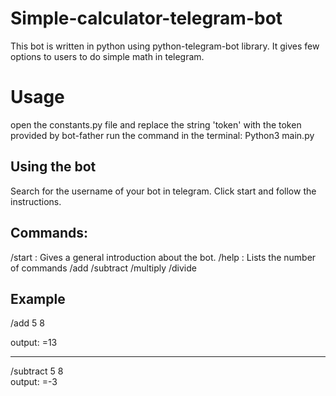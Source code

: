 # Simple-calculator-telegram-bot
This bot is written in python using python-telegram-bot library. It gives few options to users to do simple math in telegram.

# Usage
open the constants.py file and replace the string 'token' with the token provided by bot-father
run the command in the terminal: Python3 main.py

<h2>Using the bot</h2>
Search for the username of your bot in telegram.
Click start and follow the instructions.

<h2>Commands:</h2>
/start : Gives a general introduction about the bot.
/help : Lists the number of commands
/add <number 1> <number 2>
/subtract <number 1> <number 2>
/multiply <number 1> <number 2>
/divide <number 1> <number 2>

<h2>Example</h2>

/add 5 8
<div>output: =13</div>
<hr>
/subtract 5 8
<div>output: =-3</div>
